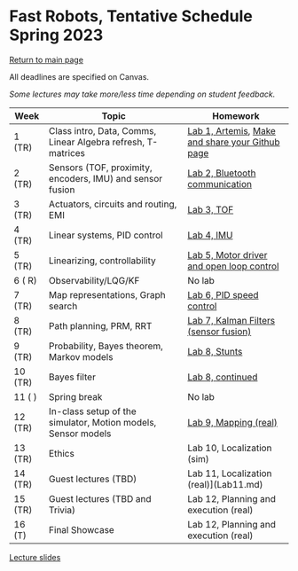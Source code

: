 # Fast Robots, Tentative Schedule Spring 2023
[Return to main page](index.md)

All deadlines are specified on Canvas.

*Some lectures may take more/less time depending on student feedback.*


| Week    | Topic                                                                | Homework                                                                                   |
| ------- | -------------------------------------------------------------------- | ------------------------------------------------------------------------------------------ |
| 1  (TR) | Class intro, Data, Comms, Linear Algebra refresh, T-matrices         | [Lab 1, Artemis](Lab1.md), [Make and share your Github page ](./tutorials/webpage_help.md) |
| 2  (TR) | Sensors (TOF, proximity, encoders, IMU) and sensor fusion            | [Lab 2, Bluetooth communication](Lab2.md)                                                  |
| 3  (TR) | Actuators, circuits and routing, EMI                                 | [Lab 3, TOF](Lab3.md)                                                           | 
| 4  (TR) | Linear systems, PID control                                          | [Lab 4, IMU](Lab4.md)                                                           |
| 5  (TR) | Linearizing, controllability                                         | [Lab 5, Motor driver and open loop control](Lab5.md)                            |
| 6  ( R) | Observability/LQG/KF                                                 | No lab                                                                          |
| 7  (TR) | Map representations, Graph search                                    | [Lab 6, PID speed control](Lab6.md)                                             |
| 8  (TR) | Path planning, PRM, RRT                                              | [Lab 7, Kalman Filters (sensor fusion)](Lab7.md)                                |
| 9  (TR) | Probability, Bayes theorem, Markov models                            | [Lab 8, Stunts](Lab8.md)                                                        |
| 10 (TR) | Bayes filter                                                         | [Lab 8, continued](Lab8.md)                                                     |
| 11 (  ) | Spring break                                                         | No lab                                                                          |
| 12 (TR) | In-class setup of the simulator, Motion models, Sensor models        | [Lab 9, Mapping (real)](Lab9.md)                                                |
| 13 (TR) | Ethics                                                               | Lab 10, Localization (sim)                                                      |
| 14 (TR) | Guest lectures (TBD)                                                 | Lab 11, Localization (real)](Lab11.md)                                         |
| 15 (TR) | Guest lectures (TBD and Trivia)                                      | Lab 12, Planning and execution (real)                                          |
| 16 (T)  | Final Showcase                                                       | Lab 12, Planning and execution (real)                                          |


[Lecture slides](lectures/Readme.md)

